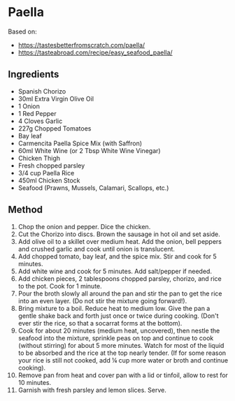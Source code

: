 # Paella

Based on: 

- https://tastesbetterfromscratch.com/paella/
- https://tasteabroad.com/recipe/easy_seafood_paella/

## Ingredients

- Spanish Chorizo
- 30ml Extra Virgin Olive Oil
- 1 Onion
- 1 Red Pepper
- 4 Cloves Garlic
- 227g Chopped Tomatoes
- Bay leaf
- Carmencita Paella Spice Mix (with Saffron)
- 60ml White Wine (or 2 Tbsp White Wine Vinegar)
- Chicken Thigh
- Fresh chopped parsley
- 3/4 cup Paella Rice
- 450ml Chicken Stock
- Seafood (Prawns, Mussels, Calamari, Scallops, etc.)

## Method

1. Chop the onion and pepper. Dice the chicken.
2. Cut the Chorizo into discs. Brown the sausage in hot oil and set aside.
3. Add olive oil to a skillet over medium heat. Add the onion, bell peppers and crushed garlic and cook until onion 
   is translucent.
4. Add chopped tomato, bay leaf, and the spice mix. Stir and cook for 5 minutes. 
5. Add white wine and cook for 5 minutes. Add salt/pepper if needed.
6. Add chicken pieces, 2 tablespoons chopped parsley, chorizo, and rice to the pot. Cook for 1 minute.
7. Pour the broth slowly all around the pan and stir the pan to get the rice into an even layer. (Do not stir the mixture going forward!).
8. Bring mixture to a boil. Reduce heat to medium low. Give the pan a gentle shake back and forth just once or twice during cooking. (Don't ever stir the rice, so that a socarrat forms at the bottom).
9. Cook for about 20 minutes (medium heat, uncovered), then nestle the seafood into the mixture, sprinkle peas on top and continue to cook (without stirring) for about 5 more minutes. Watch for most of the liquid to be absorbed and the rice at the top nearly tender. (If for some reason your rice is still not cooked, add ¼ cup more water or broth and continue cooking).
10. Remove pan from heat and cover pan with a lid or tinfoil, allow to rest for 10 minutes.
11. Garnish with fresh parsley and lemon slices. Serve.
